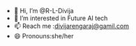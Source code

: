 - 👋 Hi, I’m @R-L-Divija
- 👀 I’m interested in Future AI tech
- 📫 Reach me :divijarengaraj@gamil.com
- 😄 Pronouns:she/her

<!---
R-L-Divija/R-L-Divija is a ✨ special ✨ repository because its `README.md` (this file) appears on your GitHub profile.
You can click the Preview link to take a look at your changes.
--->

